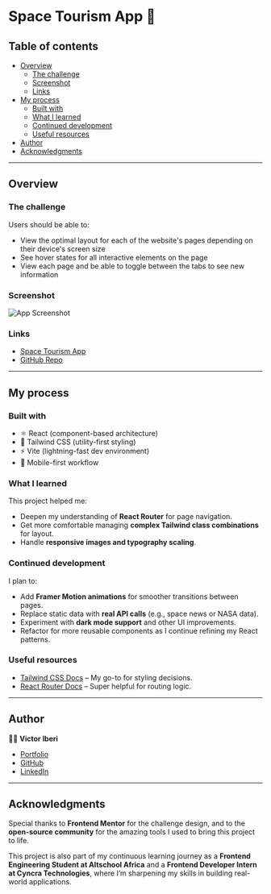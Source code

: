 # Space Tourism App 🚀

## Table of contents

- [Overview](#overview)
  - [The challenge](#the-challenge)
  - [Screenshot](#screenshot)
  - [Links](#links)
- [My process](#my-process)
  - [Built with](#built-with)
  - [What I learned](#what-i-learned)
  - [Continued development](#continued-development)
  - [Useful resources](#useful-resources)
- [Author](#author)
- [Acknowledgments](#acknowledgments)

---

## Overview

### The challenge
Users should be able to:

- View the optimal layout for each of the website's pages depending on their device's screen size
- See hover states for all interactive elements on the page
- View each page and be able to toggle between the tabs to see new information

### Screenshot
![App Screenshot](https://ibb.co/KxXFB6gY) 

### Links
- [Space Tourism App](https://space-tourism-sooty-theta.vercel.app/)  
- [GitHub Repo](https://github.com/mavic01/space-tourism)

---

## My process

### Built with
- ⚛️ React (component-based architecture)  
- 🎨 Tailwind CSS (utility-first styling)  
- ⚡ Vite (lightning-fast dev environment)  
- 📱 Mobile-first workflow  

### What I learned
This project helped me:
- Deepen my understanding of **React Router** for page navigation.  
- Get more comfortable managing **complex Tailwind class combinations** for layout.
- Handle **responsive images and typography scaling**.  

### Continued development
I plan to:
- Add **Framer Motion animations** for smoother transitions between pages.  
- Replace static data with **real API calls** (e.g., space news or NASA data).  
- Experiment with **dark mode support** and other UI improvements.  
- Refactor for more reusable components as I continue refining my React patterns.  

### Useful resources
- [Tailwind CSS Docs](https://tailwindcss.com/docs) – My go-to for styling decisions.  
- [React Router Docs](https://reactrouter.com/en/main) – Super helpful for routing logic.

---

## Author
👨‍💻 **Victor Iberi**  
- [Portfolio](https://mavic-portfolio.vercel.app/) 
- [GitHub](https://github.com/mavic01/)  
- [LinkedIn](https://www.linkedin.com/in/victor-iberi-018904175/)  

---

## Acknowledgments
Special thanks to **Frontend Mentor** for the challenge design, and to the **open-source community** for the amazing tools I used to bring this project to life.  

This project is also part of my continuous learning journey as a **Frontend Engineering Student at Altschool Africa** and a **Frontend Developer Intern at Cyncra Technologies**, where I’m sharpening my skills in building real-world applications.
